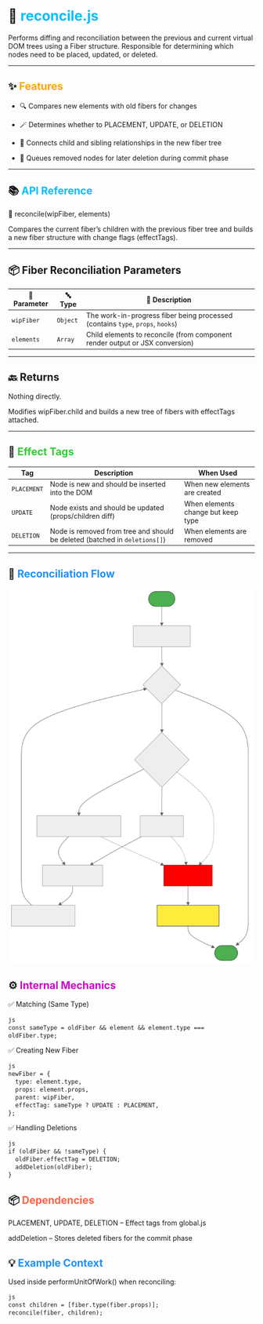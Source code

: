 # 🔧 <span style="color:#00bfff">reconcile.js</span>
Performs diffing and reconciliation between the previous and current virtual DOM trees using a Fiber structure.
Responsible for determining which nodes need to be placed, updated, or deleted.

---
## ✨ <span style="color:#ffa500">Features</span>
- 🔍 Compares new elements with old fibers for changes

- 🪄 Determines whether to PLACEMENT, UPDATE, or DELETION

- 🔗 Connects child and sibling relationships in the new fiber tree

- 🧹 Queues removed nodes for later deletion during commit phase

---
## 📚 <span style="color:#00bfff">API Reference</span>
🔹 reconcile(wipFiber, elements)

Compares the current fiber’s children with the previous fiber tree and builds a new fiber structure with change flags (effectTags).

---

## 📦 Fiber Reconciliation Parameters

| 🧩 Parameter  | 🔤 Type     | 📄 Description                                                                 |
|--------------|------------|-------------------------------------------------------------------------------|
| `wipFiber`   | `Object`   | The work-in-progress fiber being processed (contains `type`, `props`, `hooks`) |
| `elements`   | `Array`    | Child elements to reconcile (from component render output or JSX conversion)   |

---
## 🔙 Returns
Nothing directly.

Modifies wipFiber.child and builds a new tree of fibers with effectTags attached.

---
## 🧠 <span style="color:#32cd32">Effect Tags</span>

| Tag         | Description                                                                 | When Used                          |
|-------------|-----------------------------------------------------------------------------|------------------------------------|
| `PLACEMENT` | Node is new and should be inserted into the DOM                             | When new elements are created      |
| `UPDATE`    | Node exists and should be updated (props/children diff)                     | When elements change but keep type |
| `DELETION`  | Node is removed from tree and should be deleted (batched in `deletions[]`)  | When elements are removed          |

---
## 🔄 <span style="color:#1e90ff">Reconciliation Flow</span>
<img src="../../assets/reconcile.svg" alt="Reconcile Process" width="800"/>

## ⚙️ <span style="color:#cc00cc">Internal Mechanics</span>
✅ Matching (Same Type)
```
js
const sameType = oldFiber && element && element.type === oldFiber.type;
```
✅ Creating New Fiber
```
js
newFiber = {
  type: element.type,
  props: element.props,
  parent: wipFiber,
  effectTag: sameType ? UPDATE : PLACEMENT,
};

```
✅ Handling Deletions
```
js
if (oldFiber && !sameType) {
  oldFiber.effectTag = DELETION;
  addDeletion(oldFiber);
}
```
## 📦 <span style="color:#ff6347">Dependencies</span>
PLACEMENT, UPDATE, DELETION – Effect tags from global.js

addDeletion – Stores deleted fibers for the commit phase

## 💡 <span style="color:#1e90ff">Example Context</span>


Used inside performUnitOfWork() when reconciling:
```
js
const children = [fiber.type(fiber.props)];
reconcile(fiber, children);
```
